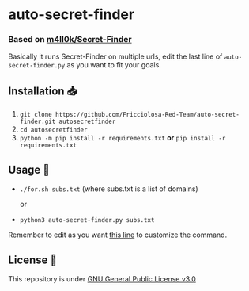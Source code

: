 # auto-secret-finder
### Based on [m4ll0k/Secret-Finder](https://github.com/m4ll0k/SecretFinder)

Basically it runs Secret-Finder on multiple urls, edit the last line of
`auto-secret-finder.py` as you want to fit your goals.

## Installation 📥

1. `git clone https://github.com/Fricciolosa-Red-Team/auto-secret-finder.git autosecretfinder`
2. `cd autosecretfinder`
3. `python -m pip install -r requirements.txt` **or** `pip install -r requirements.txt`

## Usage 🚀
- `./for.sh subs.txt` (where subs.txt is a list of domains)

  or 

- `python3 auto-secret-finder.py subs.txt`

Remember to edit as you want [this line](https://github.com/Fricciolosa-Red-Team/auto-secret-finder/blob/main/auto-secret-finder.py#L36) to customize the command.

## License 📜

This repository is under [GNU General Public License v3.0](https://github.com/Fricciolosa-Red-Team/auto-secret-finder/blob/main/LICENSE)
